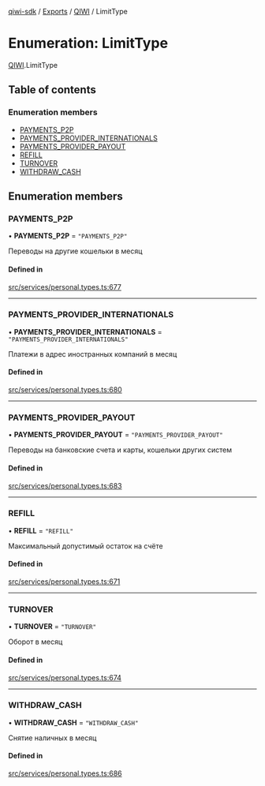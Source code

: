 [qiwi-sdk](../README.md) / [Exports](../modules.md) / [QIWI](../modules/QIWI.md) / LimitType

# Enumeration: LimitType

[QIWI](../modules/QIWI.md).LimitType

## Table of contents

### Enumeration members

- [PAYMENTS\_P2P](QIWI.LimitType.md#payments_p2p)
- [PAYMENTS\_PROVIDER\_INTERNATIONALS](QIWI.LimitType.md#payments_provider_internationals)
- [PAYMENTS\_PROVIDER\_PAYOUT](QIWI.LimitType.md#payments_provider_payout)
- [REFILL](QIWI.LimitType.md#refill)
- [TURNOVER](QIWI.LimitType.md#turnover)
- [WITHDRAW\_CASH](QIWI.LimitType.md#withdraw_cash)

## Enumeration members

### PAYMENTS\_P2P

• **PAYMENTS\_P2P** = `"PAYMENTS_P2P"`

Переводы на другие кошельки в месяц

#### Defined in

[src/services/personal.types.ts:677](https://github.com/AlexXanderGrib/node-qiwi-sdk/blob/df33dc3/src/services/personal.types.ts#L677)

___

### PAYMENTS\_PROVIDER\_INTERNATIONALS

• **PAYMENTS\_PROVIDER\_INTERNATIONALS** = `"PAYMENTS_PROVIDER_INTERNATIONALS"`

Платежи в адрес иностранных компаний в месяц

#### Defined in

[src/services/personal.types.ts:680](https://github.com/AlexXanderGrib/node-qiwi-sdk/blob/df33dc3/src/services/personal.types.ts#L680)

___

### PAYMENTS\_PROVIDER\_PAYOUT

• **PAYMENTS\_PROVIDER\_PAYOUT** = `"PAYMENTS_PROVIDER_PAYOUT"`

Переводы на банковские счета и карты, кошельки других систем

#### Defined in

[src/services/personal.types.ts:683](https://github.com/AlexXanderGrib/node-qiwi-sdk/blob/df33dc3/src/services/personal.types.ts#L683)

___

### REFILL

• **REFILL** = `"REFILL"`

Максимальный допустимый остаток на счёте

#### Defined in

[src/services/personal.types.ts:671](https://github.com/AlexXanderGrib/node-qiwi-sdk/blob/df33dc3/src/services/personal.types.ts#L671)

___

### TURNOVER

• **TURNOVER** = `"TURNOVER"`

Оборот в месяц

#### Defined in

[src/services/personal.types.ts:674](https://github.com/AlexXanderGrib/node-qiwi-sdk/blob/df33dc3/src/services/personal.types.ts#L674)

___

### WITHDRAW\_CASH

• **WITHDRAW\_CASH** = `"WITHDRAW_CASH"`

Снятие наличных в месяц

#### Defined in

[src/services/personal.types.ts:686](https://github.com/AlexXanderGrib/node-qiwi-sdk/blob/df33dc3/src/services/personal.types.ts#L686)
